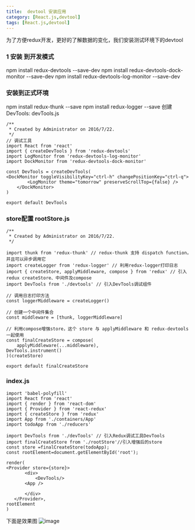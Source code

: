 ```yaml
---
title:  devtool 安装应用
category: [React.js,devtool]
tags: [React.js,devtool]
---
```

为了方便redux开发，更好的了解数据的变化，我们安装测试环境下的devtool
### 1 安装 到开发模式
npm install redux-devtools --save-dev
 npm install redux-devtools-dock-monitor --save-dev
npm install redux-devtools-log-monitor --save-dev
### 安装到正式环境
npm install redux-thunk --save
npm install redux-logger --save
创建 DevTools: devTools.js
<!-- more -->
```
/**
 * Created by Administrator on 2016/7/22.
 */
// 调试工具
import React from 'react'
import { createDevTools } from 'redux-devtools'
import LogMonitor from 'redux-devtools-log-monitor'
import DockMonitor from 'redux-devtools-dock-monitor'

const DevTools = createDevTools(
<DockMonitor toggleVisibilityKey="ctrl-h" changePositionKey="ctrl-q">
        <LogMonitor theme="tomorrow" preserveScrollTop={false} />
    </DockMonitor>
)

export default DevTools
```
### store配置  rootStore.js
```
/**
 * Created by Administrator on 2016/7/22.
 */

import thunk from 'redux-thunk' // redux-thunk 支持 dispatch function，并且可以异步调用它
import createLogger from 'redux-logger' // 利用redux-logger打印日志
import { createStore, applyMiddleware, compose } from 'redux' // 引入redux createStore、中间件及compose
import DevTools from './devtools' // 引入DevTools调试组件

// 调用日志打印方法
const loggerMiddleware = createLogger()

// 创建一个中间件集合
const middleware = [thunk, loggerMiddleware]

// 利用compose增强store，这个 store 与 applyMiddleware 和 redux-devtools 一起使用
const finalCreateStore = compose(
    applyMiddleware(...middleware),
DevTools.instrument()
)(createStore)

export default finalCreateStore
```
### index.js
```
import 'babel-polyfill'
import React from 'react'
import { render } from 'react-dom'
import { Provider } from 'react-redux'
import { createStore } from 'redux'
import App from './containers/App'
import todoApp from './reducers'

import DevTools from './devTools' // 引入Redux调试工具DevTools
import finalCreateStore from './rootStore'//引入增强后的store
const store =finalCreateStore(todoApp);
const rootElement=document.getElementById('root');

render(
<Provider store={store}>
       <div>
           <DevTools/>
       <App />

       </div>
   </Provider>,
rootElement
)
```
下面是效果图
![image](http://o6znw17tt.bkt.clouddn.com/clipboard2.png)
